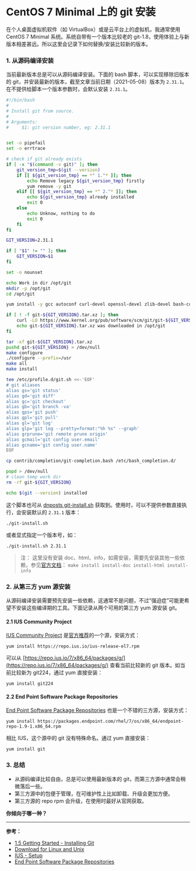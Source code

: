 CentOS 7 Minimal 上的 git 安装
=============================

在个人桌面虚拟机软件（如 VirtualBox）或是云平台上的虚拟机，我通常使用 CentOS 7 Minimal 系统。系统自带有一个版本比较老的 git-1.8，使用体验上与新版本相差甚远。所以这里会记录下如何替换/安装比较新的版本。

### 1. 从源码编译安装

当前最新版本总是可以从源码编译安装。下面的 bash 脚本，可以实现移除旧版本的 git，并安装最新的版本，截至文章当前日期（2021-05-08）版本为 `2.31.1`。在不提供给脚本一个版本参数时，会默认安装 `2.31.1`。

```bash
#!/bin/bash
#
# Install git from source.
#
# Arguments:
#     $1: git version number, eg: 2.31.1


set -o pipefail
set -o errtrace

# check if git already exists
if [ -x "$(command -v git)" ]; then
    git_version_tmp=$(git --version)
    if [[ ${git_version_tmp} == *" 1."* ]]; then
        echo Remove legacy ${git_version_tmp} firstly
        yum remove -y git
    elif [[ ${git_version_tmp} == *" 2."* ]]; then
        echo ${git_version_tmp} already installed
        exit 0
    else
        echo Unknow, nothing to do
        exit 0
    fi
fi

GIT_VERSION=2.31.1

if [ "$1" != "" ]; then
    GIT_VERSION=$1
fi

set -o nounset

echo Work in dir /opt/git
mkdir -p /opt/git
cd /opt/git

yum install -y gcc autoconf curl-devel openssl-devel zlib-devel bash-completion

if [ ! -f git-${GIT_VERSION}.tar.xz ]; then
    curl -LO https://www.kernel.org/pub/software/scm/git/git-${GIT_VERSION}.tar.xz
    echo git-${GIT_VERSION}.tar.xz was downloaded in /opt/git
fi

tar -xf git-${GIT_VERSION}.tar.xz
pushd git-${GIT_VERSION} > /dev/null
make configure
./configure --prefix=/usr
make all
make install

tee /etc/profile.d/git.sh <<-'EOF'
# git aliases
alias gs='git status'
alias gd='git diff'
alias gc='git checkout'
alias gb='git branch -va'
alias gps='git push'
alias gpl='git pull'
alias gl='git log'
alias glp='git log --pretty=format:"%h %s" --graph'
alias grprune='git remote prune origin'
alias gcmail='git config user.email'
alias gcname='git config user.name'
EOF

cp contrib/completion/git-completion.bash /etc/bash_completion.d/

popd > /dev/null
# clean temp work dir
rm -rf git-${GIT_VERSION}

echo $(git --version) installed
```

这个脚本也可从 [dnposts git-install.sh](https://github.com/cannshui/dnposts/blob/master/git/git-install.sh) 获取到。使用时，可以不提供参数直接执行，会安装默认的 `2.31.1` 版本：

    ./git-install.sh

或者显式指定一个版本号，如：

    ./git-install.sh 2.31.1

> 注：
> 这里没有安装 doc、html、info，如需安装，需要先安装其他一些依赖，参见[官方文档](https://git-scm.com/book/en/v2/Getting-Started-Installing-Git)：
> `make install install-doc install-html install-info`

### 2. 从第三方 yum 源安装

从源码编译安装需要预先安装一些依赖，这通常不是问题，不过“强迫症”可能更希望不安装这些编译期的工具。下面记录从两个可用的第三方 yum 源安装 git。

#### 2.1 IUS Community Project

[IUS Community Project](https://ius.io/) 是[官方推荐](https://git-scm.com/download/linux)的一个源，安装方式：

    yum install https://repo.ius.io/ius-release-el7.rpm

可以从 [https://repo.ius.io/7/x86_64/packages/g/](https://repo.ius.io/7/x86_64/packages/g/) 查看当前比较新的 git 版本。如当前比较新为 git224，通过 yum 直接安装：

    yum install git224

#### 2.2 End Point Software Package Repositories

[End Point Software Package Repositories](https://packages.endpoint.com/) 也是一个不错的三方源，安装方式：

    yum install https://packages.endpoint.com/rhel/7/os/x86_64/endpoint-repo-1.9-1.x86_64.rpm

相比 IUS，这个源中的 git 没有特殊命名。通过 yum 直接安装：

    yum install git

### 3. 总结

 - 从源码编译比较自由，总是可以使用最新版本的 git，而第三方源中通常会稍微落后一些。
 - 第三方源中的包便于管理，在可维护性上比如卸载、升级会更加方便。
 - 第三方源的 repo rpm 会升级，在使用时最好从官网获取。

**你倾向于哪一种？**

--------

**参考：**

 - [1.5 Getting Started - Installing Git](https://git-scm.com/book/en/v2/Getting-Started-Installing-Git)
 - [Download for Linux and Unix](https://git-scm.com/download/linux)
 - [IUS - Setup](https://ius.io/setup)
 - [End Point Software Package Repositories](https://packages.endpoint.com/)
